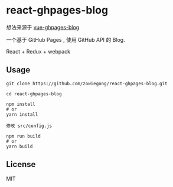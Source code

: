 react-ghpages-blog
===

想法来源于 [vue-ghpages-blog](https://github.com/viko16/vue-ghpages-blog)

一个基于 GitHub Pages , 使用 GitHub API 的 Blog.

React + Redux + webpack

## Usage
```
git clone https://github.com/zowiegong/react-ghpages-blog.git

cd react-ghpages-blog

npm install
# or
yarn install

修改 src/config.js

npm run build
# or
yarn build
```

## License
MIT